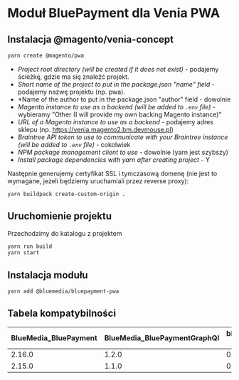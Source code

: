 # Moduł BluePayment dla Venia PWA 


## Instalacja @magento/venia-concept

```bash
yarn create @magento/pwa
```
- *Project root directory (will be created if it does not exist)* - podajemy ścieżkę, gdzie ma się znaleźć projekt.
- *Short name of the project to put in the package.json "name" field* - podajemy nazwę projektu (np. pwa).
- *Name of the author to put in the package.json "author" field - dowolnie
- *Magento instance to use as a backend (will be added to `.env` file)* - wybieramy "Other (I will provide my own backing Magento instance)"
- *URL of a Magento instance to use as a backend* - podajemy adres sklepu (np. https://venia.magento2.bm.devmouse.pl)
- *Braintree API token to use to communicate with your Braintree instance (will be added to `.env` file)* - cokolwiek
- *NPM package management client to use* - dowolnie (yarn jest szybszy)
- *Install package dependencies with yarn after creating project* - Y

Następnie generujemy certyfikat SSL i tymczasową domenę (nie jest to wymagane, jeżeli będziemy uruchamiali przez reverse proxy):
```bash
yarn buildpack create-custom-origin .
```

## Uruchomienie projektu
Przechodzimy do katalogu z projektem
```bash
yarn run build
yarn start
```

## Instalacja modułu
```bash
yarn add @bluemedia/bluepayment-pwa
```

## Tabela kompatybilności

| BlueMedia_BluePayment  | BlueMedia_BluePaymentGraphQl | bluemedia/bluepayment-pwa (JS) | Magento | Magento PWA |
| ------------- | ------------- | ------------- | ------------- | ------------- |
| 2.16.0 | 1.2.0 | 0.0.4 | 2.4.2 | 10.x |
| 2.15.0 | 1.1.0 | 0.0.3 | 2.4.2 | 10.x |
